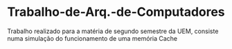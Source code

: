 # Trabalho-de-Arq.-de-Computadores
Trabalho realizado para a matéria de segundo semestre da UEM, consiste numa simulação do funcionamento de uma memória Cache
